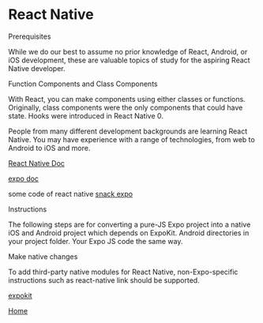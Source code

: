 # React Native

Prerequisites​

While we do our best to assume no prior knowledge of React, Android, or iOS development, these are valuable topics of study for the aspiring React Native developer.

Function Components and Class Components​

With React, you can make components using either classes or functions. Originally, class components were the only components that could have state. Hooks were introduced in React Native 0.


People from many different development backgrounds are learning React Native. You may have experience with a range of technologies, from web to Android to iOS and more.


[React Native Doc](https://reactnative.dev/)


[expo doc](https://expo.dev/)

some code of react native [snack expo](https://snack.expo.dev/)


Instructions

The following steps are for converting a pure-JS Expo project into a native iOS and Android project which depends on ExpoKit. Android directories in your project folder. Your Expo JS code the same way.

Make native changes

To add third-party native modules for React Native, non-Expo-specific instructions such as react-native link should be supported.

[expokit](https://docs.expo.dev/expokit/eject/?redirected)



[Home](../README.md)

